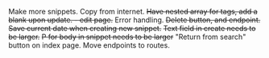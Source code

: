 Make more snippets. Copy from internet.
~~Have nested array for tags, add a blank upon update. - edit page.~~
Error handling.
~~Delete button, and endpoint.~~
~~Save current date when creating new snippet.~~
~~Text field in create needs to be larger.~~
~~P for body in snippet needs to be larger~~
"Return from search" button on index page.
Move endpoints to routes.
